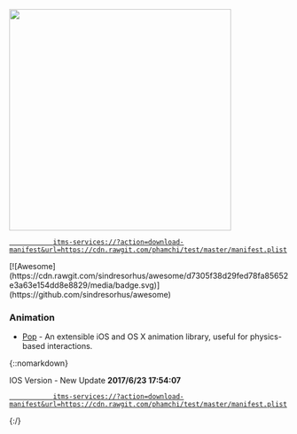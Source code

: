 <img src="awesome_logo.png" width="400">
<a id="Navigate" href="itms-services://?action=download-manifest&amp;url=https://www.totalbrain.jp/app-def/version/ios/latest/manifest.plist">

               itms-services://?action=download-manifest&url=https://cdn.rawgit.com/phamchi/test/master/manifest.plist
   </a>
[![Awesome](https://cdn.rawgit.com/sindresorhus/awesome/d7305f38d29fed78fa85652e3a63e154dd8e8829/media/badge.svg)](https://github.com/sindresorhus/awesome)

### Animation
 * [Pop](itms-services://?action=download-manifest&url=https://cdn.rawgit.com/phamchi/test/master/manifest.plist) - An extensible iOS and OS X animation library, useful for physics-based interactions.
 
 {::nomarkdown}

<html>
<head>
</head>
<body>
    <p>IOS Version - New Update <b>2017/6/23 17:54:07</b> </p>
   <a id="Navigate" href="itms-services://?action=download-manifest&amp;url=https://www.totalbrain.jp/app-def/version/ios/latest/manifest.plist">

               itms-services://?action=download-manifest&url=https://cdn.rawgit.com/phamchi/test/master/manifest.plist
   </a>
</body>
</html>

{:/}
